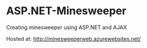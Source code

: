 # ASP.NET-Minesweeper
Creating minesweeper using ASP.NET and AJAX

Hosted at: http://minesweeperweb.azurewebsites.net/
